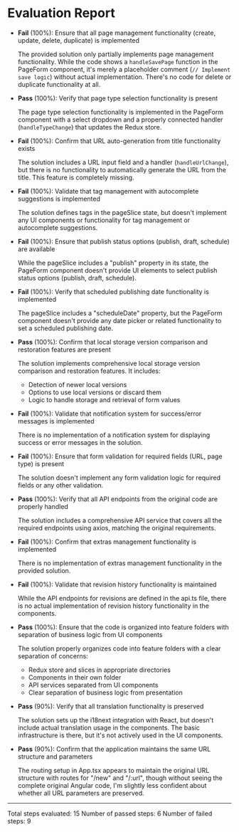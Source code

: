 # Evaluation Report

- **Fail** (100%): Ensure that all page management functionality (create, update, delete, duplicate) is implemented

    The provided solution only partially implements page management functionality. While the code shows a `handleSavePage` function in the PageForm component, it's merely a placeholder comment (`// Implement save logic`) without actual implementation. There's no code for delete or duplicate functionality at all.

- **Pass** (100%): Verify that page type selection functionality is present

    The page type selection functionality is implemented in the PageForm component with a select dropdown and a properly connected handler (`handleTypeChange`) that updates the Redux store.

- **Fail** (100%): Confirm that URL auto-generation from title functionality exists

    The solution includes a URL input field and a handler (`handleUrlChange`), but there is no functionality to automatically generate the URL from the title. This feature is completely missing.

- **Fail** (100%): Validate that tag management with autocomplete suggestions is implemented

    The solution defines tags in the pageSlice state, but doesn't implement any UI components or functionality for tag management or autocomplete suggestions.

- **Fail** (100%): Ensure that publish status options (publish, draft, schedule) are available

    While the pageSlice includes a "publish" property in its state, the PageForm component doesn't provide UI elements to select publish status options (publish, draft, schedule).

- **Fail** (100%): Verify that scheduled publishing date functionality is implemented

    The pageSlice includes a "scheduleDate" property, but the PageForm component doesn't provide any date picker or related functionality to set a scheduled publishing date.

- **Pass** (100%): Confirm that local storage version comparison and restoration features are present

    The solution implements comprehensive local storage version comparison and restoration features. It includes:
    - Detection of newer local versions
    - Options to use local versions or discard them
    - Logic to handle storage and retrieval of form values

- **Fail** (100%): Validate that notification system for success/error messages is implemented

    There is no implementation of a notification system for displaying success or error messages in the solution.

- **Fail** (100%): Ensure that form validation for required fields (URL, page type) is present

    The solution doesn't implement any form validation logic for required fields or any other validation.

- **Pass** (100%): Verify that all API endpoints from the original code are properly handled

    The solution includes a comprehensive API service that covers all the required endpoints using axios, matching the original requirements.

- **Fail** (100%): Confirm that extras management functionality is implemented

    There is no implementation of extras management functionality in the provided solution.

- **Fail** (100%): Validate that revision history functionality is maintained

    While the API endpoints for revisions are defined in the api.ts file, there is no actual implementation of revision history functionality in the components.

- **Pass** (100%): Ensure that the code is organized into feature folders with separation of business logic from UI components

    The solution properly organizes code into feature folders with a clear separation of concerns:
    - Redux store and slices in appropriate directories
    - Components in their own folder
    - API services separated from UI components
    - Clear separation of business logic from presentation

- **Pass** (90%): Verify that all translation functionality is preserved

    The solution sets up the i18next integration with React, but doesn't include actual translation usage in the components. The basic infrastructure is there, but it's not actively used in the UI components.

- **Pass** (90%): Confirm that the application maintains the same URL structure and parameters

    The routing setup in App.tsx appears to maintain the original URL structure with routes for "/new" and "/:url", though without seeing the complete original Angular code, I'm slightly less confident about whether all URL parameters are preserved.

---

Total steps evaluated: 15
Number of passed steps: 6
Number of failed steps: 9